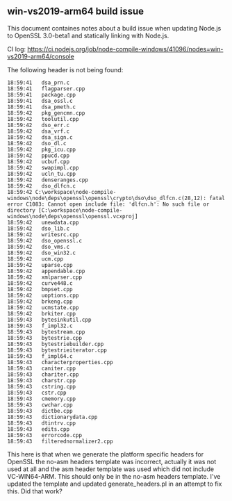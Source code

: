 ## win-vs2019-arm64 build issue
This document containes notes about a build issue when updating Node.js
to OpenSSL 3.0-beta1 and statically linking with Node.js.

CI log:
https://ci.nodejs.org/job/node-compile-windows/41096/nodes=win-vs2019-arm64/console

The following header is not being found:
```console
18:59:41   dsa_prn.c
18:59:41   flagparser.cpp
18:59:41   package.cpp
18:59:41   dsa_ossl.c
18:59:41   dsa_pmeth.c
18:59:42   pkg_gencmn.cpp
18:59:42   toolutil.cpp
18:59:42   dso_err.c
18:59:42   dsa_vrf.c
18:59:42   dsa_sign.c
18:59:42   dso_dl.c
18:59:42   pkg_icu.cpp
18:59:42   ppucd.cpp
18:59:42   ucbuf.cpp
18:59:42   swapimpl.cpp
18:59:42   ucln_tu.cpp
18:59:42   denseranges.cpp
18:59:42   dso_dlfcn.c
18:59:42 C:\workspace\node-compile-windows\node\deps\openssl\openssl\crypto\dso\dso_dlfcn.c(28,12): fatal error C1083: Cannot open include file: 'dlfcn.h': No such file or directory [C:\workspace\node-compile-windows\node\deps\openssl\openssl.vcxproj]
18:59:42   unewdata.cpp
18:59:42   dso_lib.c
18:59:42   writesrc.cpp
18:59:42   dso_openssl.c
18:59:42   dso_vms.c
18:59:42   dso_win32.c
18:59:42   ucm.cpp
18:59:42   uparse.cpp
18:59:42   appendable.cpp
18:59:42   xmlparser.cpp
18:59:42   curve448.c
18:59:42   bmpset.cpp
18:59:42   uoptions.cpp
18:59:42   brkeng.cpp
18:59:42   ucmstate.cpp
18:59:42   brkiter.cpp
18:59:43   bytesinkutil.cpp
18:59:43   f_impl32.c
18:59:43   bytestream.cpp
18:59:43   bytestrie.cpp
18:59:43   bytestriebuilder.cpp
18:59:43   bytestrieiterator.cpp
18:59:43   f_impl64.c
18:59:43   characterproperties.cpp
18:59:43   caniter.cpp
18:59:43   chariter.cpp
18:59:43   charstr.cpp
18:59:43   cstring.cpp
18:59:43   cstr.cpp
18:59:43   cmemory.cpp
18:59:43   cwchar.cpp
18:59:43   dictbe.cpp
18:59:43   dictionarydata.cpp
18:59:43   dtintrv.cpp
18:59:43   edits.cpp
18:59:43   errorcode.cpp
18:59:43   filterednormalizer2.cpp
```

This here is that when we generate the platform specific headers for OpenSSL
the no-asm headers template was incorrect, actually it was not used at all and
the asm header template was used which did not include VC-WIN64-ARM. This should
only be in the no-asm headers template. I've updated the template and updated
generate_headers.pl in an attempt to fix this. 
Did that work?  


